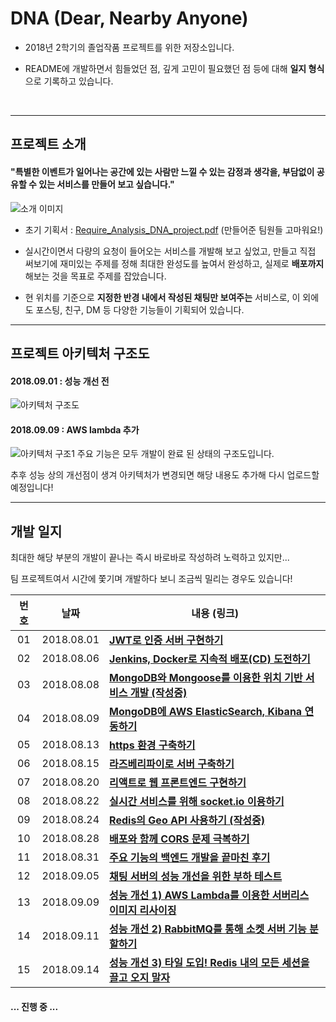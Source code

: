 # DNA (Dear, Nearby Anyone)

* 2018년 2학기의 졸업작품 프로젝트를 위한 저장소입니다.

* README에 개발하면서 힘들었던 점, 깊게 고민이 필요했던 점 등에 대해 **일지 형식**으로 기록하고 있습니다.

  ​

***

## 프로젝트 소개

#### **"특별한 이벤트가 일어나는 공간에 있는 사람만 느낄 수 있는 감정과 생각을, 부담없이 공유할 수 있는 서비스를 만들어 보고 싶습니다.**"

![소개 이미지](https://blogfiles.pstatic.net/MjAxODA4MTRfMTky/MDAxNTM0MTc3NzY1MTM0.NCF4J6dMHOkkdIOZfhedD3jE3ClrDsU62BCsdAeryVog.SYjZhtyBsQAmZE8KFL6X0tSj9-sHzwbr3qhSbeTFfWYg.PNG.3457soso/title.png)

- 초기 기획서 : [Require_Analysis_DNA_project.pdf](https://github.com/3457soso/project_DNA/blob/master/DNA_project.pdf) (만들어준 팀원들 고마워요!)

- 실시간이면서 다량의 요청이 들어오는 서비스를 개발해 보고 싶었고, 만들고 직접 써보기에 재미있는 주제를 정해 최대한 완성도를 높여서 완성하고, 실제로 **배포까지** 해보는 것을 목표로 주제를 잡았습니다.

- 현 위치를 기준으로 **지정한 반경 내에서 작성된 채팅만 보여주는** 서비스로, 이 외에도 포스팅, 친구, DM 등 다양한 기능들이 기획되어 있습니다.

  

***

## 프로젝트 아키텍처 구조도

#### 2018.09.01 : 성능 개선 전
![아키텍처 구조도](https://github.com/3457soso/team-project-DNA/blob/master/Resource/Arcitecture_Design_0901.png)




#### 2018.09.09 : AWS lambda 추가
![아키텍처 구조1](https://github.com/3457soso/team-project-DNA/blob/master/Resource/Arcitecture_Design_0910.png)
주요 기능은 모두 개발이 완료 된 상태의 구조도입니다.

추후 성능 상의 개선점이 생겨 아키텍처가 변경되면 해당 내용도 추가해 다시 업로드할 예정입니다!



***

## 개발 일지

최대한 해당 부분의 개발이 끝나는 즉시 바로바로 작성하려 노력하고 있지만... 

팀 프로젝트여서 시간에 쫓기며 개발하다 보니 조금씩 밀리는 경우도 있습니다!



| 번호 |    날짜    | 내용 (링크)                                                  |
| :--: | :--------: | ------------------------------------------------------------ |
|  01  | 2018.08.01 | [**JWT로 인증 서버 구현하기**](https://github.com/3457soso/project_DNA/blob/master/devLog/2018.08.01%20:%20JWT%EB%A1%9C%20%EC%9D%B8%EC%A6%9D%20%EC%84%9C%EB%B2%84%20%EA%B5%AC%ED%98%84%ED%95%98%EA%B8%B0.md) |
|  02  | 2018.08.06 | [**Jenkins, Docker로 지속적 배포(CD) 도전하기**](https://github.com/3457soso/project_DNA/blob/master/devLog/2018.08.06%20:%20Jenkins%2C%20Docker%EB%A1%9C%20%EC%A7%80%EC%86%8D%EC%A0%81%20%EB%B0%B0%ED%8F%AC(CD)%20%EB%8F%84%EC%A0%84%ED%95%98%EA%B8%B0.md) |
|  03  | 2018.08.08 | [**MongoDB와 Mongoose를 이용한 위치 기반 서비스 개발 (작성중)**](https://github.com/3457soso/team-project-DNA/blob/master/devLog/2018.08.08%20:%20MongoDB%EC%99%80%20Mongoose%EB%A5%BC%20%EC%9D%B4%EC%9A%A9%ED%95%9C%20%EC%9C%84%EC%B9%98%20%EA%B8%B0%EB%B0%98%20%EC%84%9C%EB%B9%84%EC%8A%A4%20%EA%B0%9C%EB%B0%9C.md) |
|  04  | 2018.08.09 | [**MongoDB에 AWS ElasticSearch, Kibana 연동하기**](https://github.com/3457soso/project_DNA/blob/master/devLog/2018.08.09%20:%20MongoDB%EC%97%90%20ElasticSearch%2C%20Kibana%20%EC%97%B0%EB%8F%99%ED%95%98%EA%B8%B0.md) |
|  05  | 2018.08.13 | [**https 환경 구축하기**](https://github.com/3457soso/project_DNA/blob/master/devLog/2018.08.13%20:%20SSL%EC%9D%84%20%EC%9D%B4%EC%9A%A9%ED%95%B4%20https%20%ED%99%98%EA%B2%BD%20%EA%B5%AC%EC%B6%95%ED%95%98%EA%B8%B0.md) |
|  06  | 2018.08.15 | [**라즈베리파이로 서버 구축하기**](https://github.com/3457soso/project_DNA/blob/master/devLog/2018.08.15%20:%20%EB%9D%BC%EC%A6%88%EB%B2%A0%EB%A6%AC%ED%8C%8C%EC%9D%B4%EB%A1%9C%20%EC%84%9C%EB%B2%84%20%EA%B5%AC%EC%B6%95%ED%95%98%EA%B8%B0.md) |
|  07  | 2018.08.20 | [**리액트로 웹 프론트엔드 구현하기**](https://github.com/3457soso/team-project-DNA/blob/master/devLog/2018.08.20%20:%20%EB%A6%AC%EC%95%A1%ED%8A%B8%EB%A1%9C%20%EC%9B%B9%20%ED%94%84%EB%A1%A0%ED%8A%B8%EC%97%94%EB%93%9C%20%EA%B5%AC%ED%98%84%ED%95%98%EA%B8%B0.md) |
|  08  | 2018.08.22 | [**실시간 서비스를 위해 socket.io 이용하기**](https://github.com/3457soso/team-project-DNA/blob/master/devLog/2018.08.22%20:%20%EC%8B%A4%EC%8B%9C%EA%B0%84%20%EC%84%9C%EB%B9%84%EC%8A%A4%EB%A5%BC%20%EC%9C%84%ED%95%B4%20Socket.io%20%EC%9D%B4%EC%9A%A9%ED%95%98%EA%B8%B0.md) |
|  09  | 2018.08.24 | [**Redis의 Geo API 사용하기 (작성중)**](https://github.com/3457soso/team-project-DNA/blob/master/devLog/2018.08.24%20:%20Redis%EC%9D%98%20Geo%20API%20%EC%82%AC%EC%9A%A9%ED%95%98%EA%B8%B0.md) |
|  10  | 2018.08.28 | [**배포와 함께 CORS 문제 극복하기**](https://github.com/3457soso/team-project-DNA/blob/master/devLog/2018.08.28%20:%20%EB%B0%B0%ED%8F%AC%EC%99%80%20%ED%95%A8%EA%BB%98%20CORS%20%EB%AC%B8%EC%A0%9C%20%EA%B7%B9%EB%B3%B5%ED%95%98%EA%B8%B0.md) |
|  11  | 2018.08.31 | [**주요 기능의 백엔드 개발을 끝마친 후기**](https://github.com/3457soso/team-project-DNA/blob/master/devLog/2018.08.31%20:%20%EC%A3%BC%EC%9A%94%20%EA%B8%B0%EB%8A%A5%EC%9D%98%20%EB%B0%B1%EC%97%94%EB%93%9C%20%EA%B0%9C%EB%B0%9C%EC%9D%84%20%EB%81%9D%EB%A7%88%EC%B9%9C%20%ED%9B%84%EA%B8%B0.md) |
|  12  | 2018.09.05 | [**채팅 서버의 성능 개선을 위한 부하 테스트**](https://github.com/3457soso/team-project-DNA/blob/master/devLog/2018.09.05%20:%20%EC%B1%84%ED%8C%85%20%EC%84%9C%EB%B2%84%EC%9D%98%20%EC%84%B1%EB%8A%A5%20%EA%B0%9C%EC%84%A0%EC%9D%84%20%EC%9C%84%ED%95%9C%20%EB%B6%80%ED%95%98%20%ED%85%8C%EC%8A%A4%ED%8A%B8.md) |
|  13  | 2018.09.09 | [**성능 개선 1) AWS Lambda를 이용한 서버리스 이미지 리사이징**](https://github.com/3457soso/team-project-DNA/blob/master/devLog/2018.09.09%20:%20%EC%84%B1%EB%8A%A5%20%EA%B0%9C%EC%84%A0%201\)%20AWS%20Lambda%EB%A5%BC%20%EC%9D%B4%EC%9A%A9%ED%95%9C%20%EC%9D%B4%EB%AF%B8%EC%A7%80%20%EB%A6%AC%EC%82%AC%EC%9D%B4%EC%A7%95.md) |
|  14  | 2018.09.11 | [**성능 개선 2) RabbitMQ를 통해 소켓 서버 기능 분할하기**](https://github.com/3457soso/team-project-DNA/blob/master/devLog/2018.09.11%20:%20%EC%84%B1%EB%8A%A5%20%EA%B0%9C%EC%84%A0%202\)%20RabbitMQ%EB%A5%BC%20%ED%86%B5%ED%95%B4%20%EC%86%8C%EC%BC%93%20%EC%84%9C%EB%B2%84%20%EA%B8%B0%EB%8A%A5%20%EB%B6%84%ED%95%A0%ED%95%98%EA%B8%B0.md) |
|  15  | 2018.09.14 | [**성능 개선 3) 타일 도입! Redis 내의 모든 세션을 끌고 오지 말자**]() |


#### 

**... 진행 중 ...**
